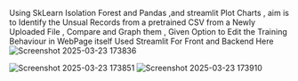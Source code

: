 Using SkLearn Isolation Forest and Pandas ,and streamlit Plot Charts , aim is to Identify the Unsual Records from a pretrained CSV from a Newly Uploaded File , Compare and
Graph them , Given Option to Edit the Training Behaviour in WebPage itself
Used Streamlit For Front and Backend Here
![Screenshot 2025-03-23 173836](https://github.com/user-attachments/assets/051b2615-7d9c-45a9-b4ae-de31871ed394)

![Screenshot 2025-03-23 173851](https://github.com/user-attachments/assets/2b2df773-4230-479f-a162-ba3b9541f7cd)
![Screenshot 2025-03-23 173910](https://github.com/user-attachments/assets/bf77ef1b-8436-43d4-9bd9-09c23a54546a)
